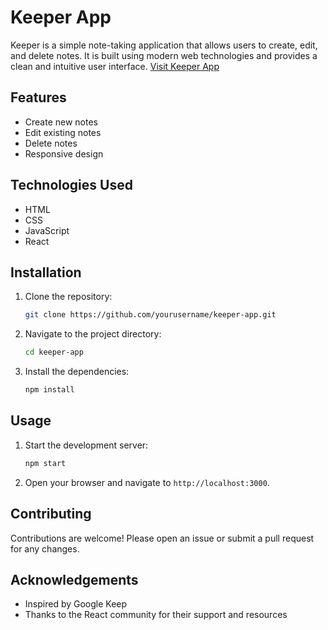 # Keeper App

Keeper is a simple note-taking application that allows users to create, edit, and delete notes. It is built using modern web technologies and provides a clean and intuitive user interface.
[Visit Keeper App]([https://www.openai.com](https://codesandbox.io/p/sandbox/keeper-app-8tq8tx))


## Features

- Create new notes
- Edit existing notes
- Delete notes
- Responsive design

## Technologies Used

- HTML
- CSS
- JavaScript
- React

## Installation

1. Clone the repository:
    ```bash
    git clone https://github.com/yourusername/keeper-app.git
    ```
2. Navigate to the project directory:
    ```bash
    cd keeper-app
    ```
3. Install the dependencies:
    ```bash
    npm install
    ```

## Usage

1. Start the development server:
    ```bash
    npm start
    ```
2. Open your browser and navigate to `http://localhost:3000`.

## Contributing

Contributions are welcome! Please open an issue or submit a pull request for any changes.

## Acknowledgements

- Inspired by Google Keep
- Thanks to the React community for their support and resources

